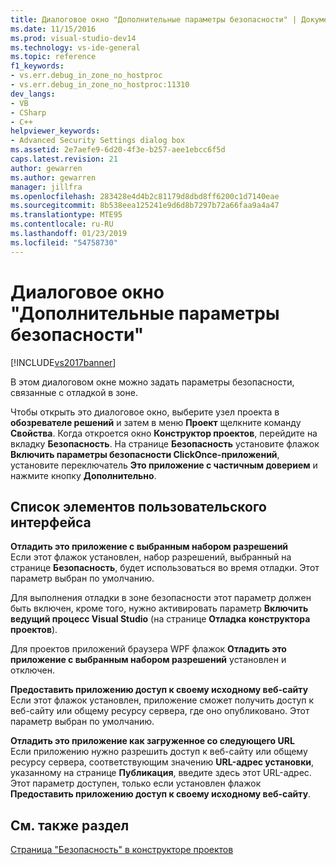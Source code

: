 ```yaml
---
title: Диалоговое окно "Дополнительные параметры безопасности" | Документы Майкрософт
ms.date: 11/15/2016
ms.prod: visual-studio-dev14
ms.technology: vs-ide-general
ms.topic: reference
f1_keywords:
- vs.err.debug_in_zone_no_hostproc
- vs.err.debug_in_zone_no_hostproc:11310
dev_langs:
- VB
- CSharp
- C++
helpviewer_keywords:
- Advanced Security Settings dialog box
ms.assetid: 2e7aefe9-6d20-4f3e-b257-aee1ebcc6f5d
caps.latest.revision: 21
author: gewarren
ms.author: gewarren
manager: jillfra
ms.openlocfilehash: 283428e4d4b2c81179d8dbd8ff6200c1d7140eae
ms.sourcegitcommit: 8b538eea125241e9d6d8b7297b72a66faa9a4a47
ms.translationtype: MTE95
ms.contentlocale: ru-RU
ms.lasthandoff: 01/23/2019
ms.locfileid: "54758730"
---
```

# <a name="advanced-security-settings-dialog-box"></a>Диалоговое окно "Дополнительные параметры безопасности"
[!INCLUDE[vs2017banner](../../includes/vs2017banner.md)]

  
В этом диалоговом окне можно задать параметры безопасности, связанные с отладкой в зоне.  
  
 Чтобы открыть это диалоговое окно, выберите узел проекта в **обозревателе решений** и затем в меню **Проект** щелкните команду **Свойства**. Когда откроется окно **Конструктор проектов**, перейдите на вкладку **Безопасность**. На странице **Безопасность** установите флажок **Включить параметры безопасности ClickOnce-приложений**, установите переключатель **Это приложение с частичным доверием** и нажмите кнопку **Дополнительно**.  
  
## <a name="uielement-list"></a>Список элементов пользовательского интерфейса  
 **Отладить это приложение с выбранным набором разрешений**  
 Если этот флажок установлен, набор разрешений, выбранный на странице **Безопасность**, будет использоваться во время отладки. Этот параметр выбран по умолчанию.  
  
 Для выполнения отладки в зоне безопасности этот параметр должен быть включен, кроме того, нужно активировать параметр **Включить ведущий процесс Visual Studio** (на странице **Отладка** **конструктора проектов**).  
  
 Для проектов приложений браузера WPF флажок **Отладить это приложение с выбранным набором разрешений** установлен и отключен.  
  
 **Предоставить приложению доступ к своему исходному веб-сайту**  
 Если этот флажок установлен, приложение сможет получить доступ к веб-сайту или общему ресурсу сервера, где оно опубликовано. Этот параметр выбран по умолчанию.  
  
 **Отладить это приложение как загруженное со следующего URL**  
 Если приложению нужно разрешить доступ к веб-сайту или общему ресурсу сервера, соответствующим значению **URL-адрес установки**, указанному на странице **Публикация**, введите здесь этот URL-адрес. Этот параметр доступен, только если установлен флажок **Предоставить приложению доступ к своему исходному веб-сайту**.  
  
## <a name="see-also"></a>См. также раздел  
 [Страница "Безопасность" в конструкторе проектов](../../ide/reference/security-page-project-designer.md)
